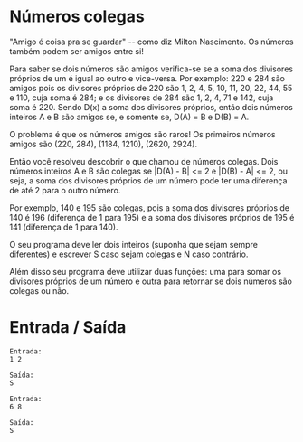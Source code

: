 # Números colegas

"Amigo é coisa pra se guardar" -- como diz Milton Nascimento. Os números também podem ser amigos entre si!

Para saber se dois números são amigos verifica-se se a soma dos divisores próprios de um é igual ao outro e vice-versa. Por exemplo: 220 e 284 são amigos pois os divisores próprios de 220 são 1, 2, 4, 5, 10, 11, 20, 22, 44, 55 e 110, cuja soma é 284; e os divisores de 284 são 1, 2, 4, 71 e 142, cuja soma é 220. Sendo D(x) a soma dos divisores próprios, então dois números inteiros A e B são amigos se, e somente se, D(A) = B e D(B) = A.

O problema é que os números amigos são raros! Os primeiros números amigos são (220, 284), (1184, 1210), (2620, 2924).

Então você resolveu descobrir o que chamou de números colegas. Dois números inteiros A e B são colegas se |D(A) - B| <= 2 e |D(B) - A| <= 2, ou seja, a soma dos divisores próprios de um número pode ter uma diferença de até 2 para o outro número.

Por exemplo, 140 e 195 são colegas, pois a soma dos divisores próprios de 140 é 196 (diferença de 1 para 195) e a soma dos divisores próprios de 195 é 141 (diferença de 1 para 140).

O seu programa deve ler dois inteiros (suponha que sejam sempre diferentes) e escrever S caso sejam colegas e N caso contrário.​

Além disso seu programa deve utilizar duas funções: uma para somar os divisores próprios de um número e outra para retornar se dois números são colegas ou não.

# Entrada / Saída

```
Entrada: 
1 2

Saída:
S
```

```
Entrada:
6 8

Saída:
S
```